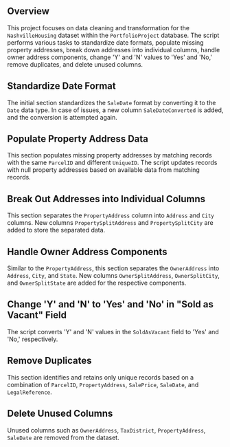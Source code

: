 ## Overview
This project focuses on data cleaning and transformation for the `NashvilleHousing` dataset within the `PortfolioProject` database. The script performs various tasks to standardize date formats, populate missing property addresses, break down addresses into individual columns, handle owner address components, change 'Y' and 'N' values to 'Yes' and 'No,' remove duplicates, and delete unused columns.

## Standardize Date Format
The initial section standardizes the `SaleDate` format by converting it to the `Date` data type. In case of issues, a new column `SaleDateConverted` is added, and the conversion is attempted again.


## Populate Property Address Data
This section populates missing property addresses by matching records with the same `ParcelID` and different `UniqueID`. The script updates records with null property addresses based on available data from matching records.



## Break Out Addresses into Individual Columns
This section separates the `PropertyAddress` column into `Address` and `City` columns. New columns `PropertySplitAddress` and `PropertySplitCity` are added to store the separated data.

## Handle Owner Address Components
Similar to the `PropertyAddress`, this section separates the `OwnerAddress` into `Address`, `City`, and `State`. New columns `OwnerSplitAddress`, `OwnerSplitCity`, and `OwnerSplitState` are added for the respective components.



## Change 'Y' and 'N' to 'Yes' and 'No' in "Sold as Vacant" Field
The script converts 'Y' and 'N' values in the `SoldAsVacant` field to 'Yes' and 'No,' respectively.



## Remove Duplicates
This section identifies and retains only unique records based on a combination of `ParcelID`, `PropertyAddress`, `SalePrice`, `SaleDate`, and `LegalReference`.


## Delete Unused Columns
Unused columns such as `OwnerAddress`, `TaxDistrict`, `PropertyAddress`, `SaleDate` are removed from the dataset.

